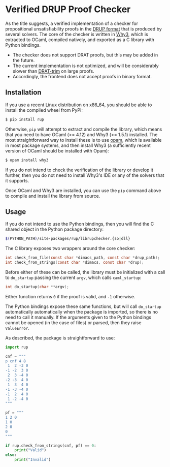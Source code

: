 # Verified DRUP Proof Checker

As the title suggests, a verified implementation of a checker for propositional unsatisfiability proofs in the  [DRUP format](https://satcompetition.github.io/2022/certificates.html) that is produced by several solvers.
The core of the checker is written in [Why3](https://why3.lri.fr/), which is extracted to OCaml, compiled natively, and exported as a C library with Python bindings.

* The checker does not support DRAT proofs, but this may be added in the future.
* The current implementation is not optimized, and will be considerably slower than [DRAT-trim](https://github.com/marijnheule/drat-trim) on large proofs.
* Accordingly, the frontend does not accept proofs in binary format.

## Installation

If you use a recent Linux distribution on x86_64, you should be able to install the compiled wheel from PyPI:
```bash
$ pip install rup
```
Otherwise, `pip` will attempt to extract and compile the library, which means that you need to have OCaml (>= 4.12) and Why3 (>= 1.5.1) installed.
The most straightforward way to install these is to use [opam](https://opam.ocaml.org/doc/Install.html), which is available in most package systems, and then install Why3 (a sufficiently recent version of OCaml should be installed with Opam): 
```bash
$ opam install why3
```
If you do not intend to check the verification of the library or develop it further, then you do not need to install Why3's IDE or any of the solvers that it supports.

Once OCaml and Why3 are installed, you can use the `pip` command above to compile and install the library from source.

## Usage

If you do not intend to use the Python bindings, then you will find the C shared object in the Python package directory:
```bash
$(PYTHON_PATH)/site-packages/rup/librupchecker.{so|dll}
```
The C library exposes two wrappers around the core checker:
```C
int check_from_file(const char *dimacs_path, const char *drup_path);
int check_from_strings(const char *dimacs, const char *drup);
```
Before either of these can be called, the library must be initialized with a call to `do_startup` passing the current `argv`, which calls `caml_startup`:
```C
int do_startup(char **argv);
```
Either function returns `0` if the proof is valid, and `-1` otherwise.

The Python bindings expose these same functions, but will call `do_startup` automatically automatically when the package is imported, so there is no need to call it manually.
If the arguments given to the Python bindings cannot be opened (in the case of files) or parsed, then they raise `ValueError`.

As described, the package is straightforward to use:
```python
import rup

cnf = """
p cnf 4 8
 1  2 -3 0
-1 -2  3 0
 2  3 -4 0
-2 -3  4 0
 1  3  4 0
-1 -3 -4 0
-1  2  4 0
 1 -2 -4 0
"""

pf = """
1 2 0
1 0
2 0
0
"""

if rup.check_from_strings(cnf, pf) == 0:
    print("Valid")
else:
    print("Invalid")
```